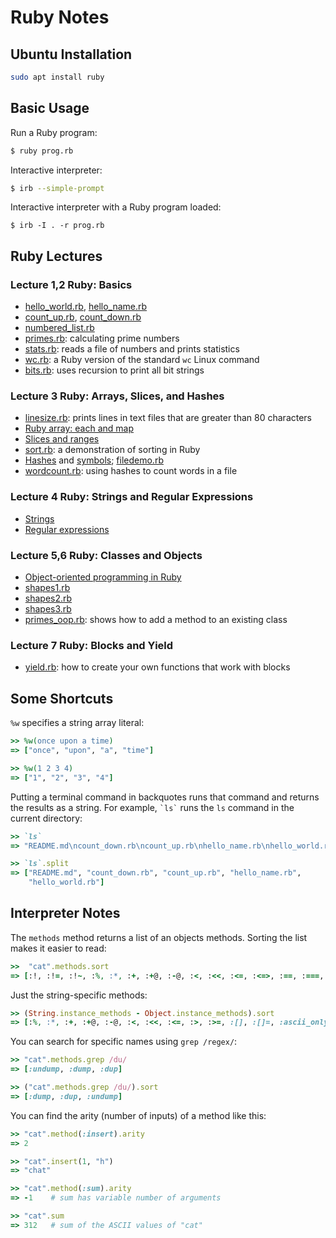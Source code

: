 # Ruby Notes

## Ubuntu Installation

```bash
sudo apt install ruby
```

## Basic Usage

Run a Ruby program:

```bash
$ ruby prog.rb
```

Interactive interpreter:

```bash
$ irb --simple-prompt
```

Interactive interpreter with a Ruby program loaded:

```
$ irb -I . -r prog.rb
```

## Ruby Lectures

### Lecture 1,2 Ruby: Basics

- [hello_world.rb](hello_world.rb), [hello_name.rb](hello_name.rb)
- [count_up.rb](count_up.rb), [count_down.rb](count_down.rb)
- [numbered_list.rb](numbered_list.rb)
- [primes.rb](primes.rb): calculating prime numbers
- [stats.rb](stats.rb): reads a file of numbers and prints statistics
- [wc.rb](wc.rb): a Ruby version of the standard `wc` Linux command
- [bits.rb](bits.rb): uses recursion to print all bit strings

### Lecture 3 Ruby: Arrays, Slices, and Hashes

- [linesize.rb](linesize.rb): prints lines in text files that are greater than
  80 characters
- [Ruby array: each and map](each_and_map.md)
- [Slices and ranges](slices_and_ranges.md)
- [sort.rb](sort.rb): a demonstration of sorting in Ruby
- [Hashes](hashes.md) and [symbols](symbols.md); [filedemo.rb](filedemo.rb)
- [wordcount.rb](wordcount.rb): using hashes to count words in a file

### Lecture 4 Ruby: Strings and Regular Expressions

- [Strings](strings.md)
- [Regular expressions](regex.md)

### Lecture 5,6 Ruby: Classes and Objects

- [Object-oriented programming in Ruby](objects.md) 
- [shapes1.rb](shapes1.rb)
- [shapes2.rb](shapes2.rb)
- [shapes3.rb](shapes3.rb)
- [primes_oop.rb](primes_oop.rb): shows how to add a method to an existing
  class

### Lecture 7 Ruby: Blocks and Yield

- [yield.rb](yield.rb): how to create your own functions that work with blocks


## Some Shortcuts

`%w` specifies a string array literal:

```ruby
>> %w(once upon a time)
=> ["once", "upon", "a", "time"]

>> %w(1 2 3 4)
=> ["1", "2", "3", "4"]
```

Putting a terminal command in backquotes runs that command and returns the
results as a string. For example, `` `ls` `` runs the `ls` command in the
current directory:

```ruby
>> `ls`
=> "README.md\ncount_down.rb\ncount_up.rb\nhello_name.rb\nhello_world.rb\n"

>> `ls`.split
=> ["README.md", "count_down.rb", "count_up.rb", "hello_name.rb", 
	"hello_world.rb"]
```

## Interpreter Notes

The `methods` method returns a list of an objects methods. Sorting the list
makes it easier to read:

```ruby
>>  "cat".methods.sort
=> [:!, :!=, :!~, :%, :*, :+, :+@, :-@, :<, :<<, :<=, :<=>, :==, :===, :=~, :>, :>=, :[], :[]=, :__id__, :__send__, :ascii_only?, :b, :between?, :bytes, :bytesize, :byteslice, :capitalize, :capitalize!, :casecmp, :casecmp?, :center, :chars, :chomp, :chomp!, :chop, :chop!, :chr, :clamp, :class, :clear, :clone, :codepoints, :concat, :count, :crypt, :define_singleton_method, :delete, :delete!, :delete_prefix, :delete_prefix!, :delete_suffix, :delete_suffix!, :display, :downcase, :downcase!, :dump, :dup, :each_byte, :each_char, :each_codepoint, :each_grapheme_cluster, :each_line, :empty?, :encode, :encode!, :encoding, :end_with?, :enum_for, :eql?, :equal?, :extend, :force_encoding, :freeze, :frozen?, :getbyte, :grapheme_clusters, :gsub, :gsub!, :hash, :hex, :include?, :index, :insert, :inspect, :instance_eval, :instance_exec, :instance_of?, :instance_variable_defined?, :instance_variable_get, :instance_variable_set, :instance_variables, :intern, :is_a?, :itself, :kind_of?, :length, :lines, :ljust, :lstrip, :lstrip!, :match, :match?, :method, :methods, :next, :next!, :nil?, :object_id, :oct, :ord, :partition, :prepend, :private_methods, :protected_methods, :public_method, :public_methods, :public_send, :remove_instance_variable, :replace, :respond_to?, :reverse, :reverse!, :rindex, :rjust, :rpartition, :rstrip, :rstrip!, :scan, :scrub, :scrub!, :send, :setbyte, :singleton_class, :singleton_method, :singleton_methods, :size, :slice, :slice!, :split, :squeeze, :squeeze!, :start_with?, :strip, :strip!, :sub, :sub!, :succ, :succ!, :sum, :swapcase, :swapcase!, :taint, :tainted?, :tap, :then, :to_c, :to_enum, :to_f, :to_i, :to_r, :to_s, :to_str, :to_sym, :tr, :tr!, :tr_s, :tr_s!, :trust, :undump, :unicode_normalize, :unicode_normalize!, :unicode_normalized?, :unpack, :unpack1, :untaint, :untrust, :untrusted?, :upcase, :upcase!, :upto, :valid_encoding?, :yield_self]
```

Just the string-specific methods:

```ruby
>> (String.instance_methods - Object.instance_methods).sort
=> [:%, :*, :+, :+@, :-@, :<, :<<, :<=, :>, :>=, :[], :[]=, :ascii_only?, :b, :between?, :bytes, :bytesize, :byteslice, :capitalize, :capitalize!, :casecmp, :casecmp?, :center, :chars, :chomp, :chomp!, :chop, :chop!, :chr, :clamp, :clear, :codepoints, :concat, :count, :crypt, :delete, :delete!, :delete_prefix, :delete_prefix!, :delete_suffix, :delete_suffix!, :downcase, :downcase!, :dump, :each_byte, :each_char, :each_codepoint, :each_grapheme_cluster, :each_line, :empty?, :encode, :encode!, :encoding, :end_with?, :force_encoding, :getbyte, :grapheme_clusters, :gsub, :gsub!, :hex, :include?, :index, :insert, :intern, :length, :lines, :ljust, :lstrip, :lstrip!, :match, :match?, :next, :next!, :oct, :ord, :partition, :prepend, :replace, :reverse, :reverse!, :rindex, :rjust, :rpartition, :rstrip, :rstrip!, :scan, :scrub, :scrub!, :setbyte, :size, :slice, :slice!, :split, :squeeze, :squeeze!, :start_with?, :strip, :strip!, :sub, :sub!, :succ, :succ!, :sum, :swapcase, :swapcase!, :to_c, :to_f, :to_i, :to_r, :to_str, :to_sym, :tr, :tr!, :tr_s, :tr_s!, :undump, :unicode_normalize, :unicode_normalize!, :unicode_normalized?, :unpack, :unpack1, :upcase, :upcase!, :upto, :valid_encoding?]
```

You can search for specific names using `grep /regex/`:

```ruby
>> "cat".methods.grep /du/
=> [:undump, :dump, :dup]

>> ("cat".methods.grep /du/).sort
=> [:dump, :dup, :undump]
```

You can find the arity (number of inputs) of a method like this:

```ruby
>> "cat".method(:insert).arity
=> 2

>> "cat".insert(1, "h")
=> "chat"

>> "cat".method(:sum).arity
=> -1    # sum has variable number of arguments

>> "cat".sum
=> 312   # sum of the ASCII values of "cat"
```
